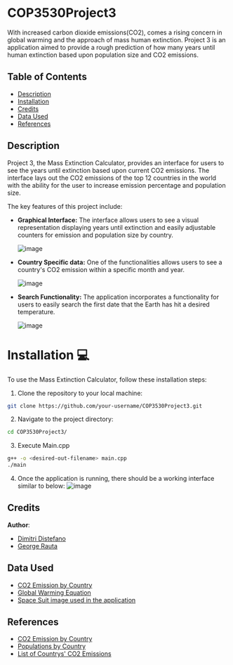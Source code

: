 # COP3530Project3

With increased carbon dioxide emissions(CO2), comes a rising concern in global warming and the approach of mass human extinction. Project 3 is an application aimed to provide a rough prediction of how many years until human extinction based upon population size and CO2 emissions.

## Table of Contents 

- [Description](#Description)
- [Installation](#installation)
- [Credits](#credits)
- [Data Used](#Data)
- [References](#References)

## Description

Project 3, the Mass Extinction Calculator, provides an interface for users to see the years until extinction based upon current CO2 emissions. The interface lays out the CO2 emissions of the top 12 countries in the world with the ability for the user to increase emission percentage and population size. 

The key features of this project include:
* **Graphical Interface:** The interface allows users to see a visual representation displaying years until extinction and easily adjustable counters for emission and population size by country.

  ![image](https://github.com/wilfredogao/COP3530Project3/assets/44207973/e88eab43-3d18-4aa0-9f9d-809144cf8449)

* **Country Specific data:** One of the functionalities allows users to see a country's CO2 emission within a specific month and year.

  ![image](https://github.com/wilfredogao/COP3530Project3/assets/44207973/4bbaeef0-e604-40f0-951c-11422ca15aff)


* **Search Functionality:** The application incorporates a functionality for users to easily search the first date that the Earth has hit a desired temperature.

  ![image](https://github.com/wilfredogao/COP3530Project3/assets/44207973/79119d37-116e-4876-a469-0ca3a947e4b3)



# Installation 💻

To use the Mass Extinction Calculator, follow these installation steps:

1. Clone the repository to your local machine:
```bash
git clone https://github.com/your-username/COP3530Project3.git
```
2. Navigate to the project directory:
```bash
cd COP3530Project3/
```
3. Execute Main.cpp
```bash
g++ -o <desired-out-filename> main.cpp
./main
```
4. Once the application is running, there should be a working interface similar to below:
  ![image](https://github.com/wilfredogao/COP3530Project3/assets/44207973/6271ceac-2177-46f1-9be5-c0b21e4cdc7c)


## Credits

**Author**:
* [Dimitri Distefano](https://github.com/DimitriDistefano)
* [George Rauta](https://github.com/GeorgeR227)

## Data Used

* [CO2 Emission by Country](https://www.ucsusa.org/resources/each-countrys-share-co2-emissions)
* [Global Warming Equation](http://ww38.globalwarmingequation.info/)
* [Space Suit image used in the application](https://www.dreamstime.com/cute-boy-space-suit-standing-helmet-his-hands-kid-dreaming-becoming-astronaut-cartoon-style-vector-illustration-image196378050)

## References

* [CO2 Emission by Country](https://www.ucsusa.org/resources/each-countrys-share-co2-emissions)
* [Populations by Country](https://www.worldometers.info/world-population/population-by-country/)
* [List of Countrys' CO2 Emissions](https://en.wikipedia.org/wiki/List_of_countries_by_carbon_dioxide_emissions)
